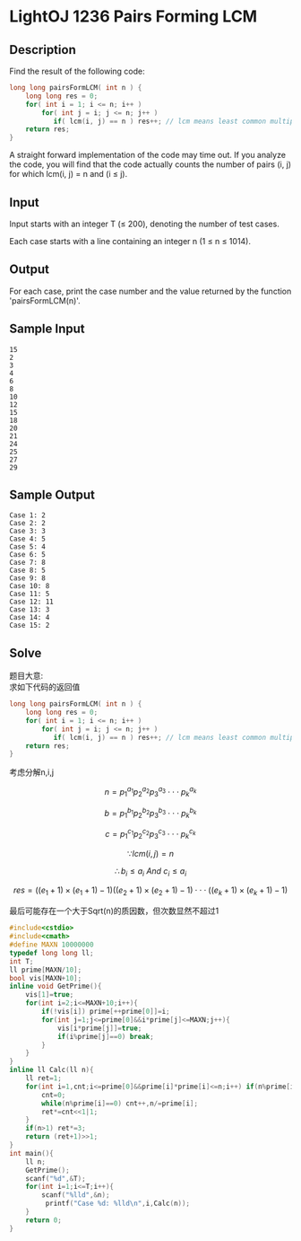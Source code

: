 # LightOJ 1236 Pairs Forming LCM

## Description

Find the result of the following code:

```cpp
long long pairsFormLCM( int n ) {
    long long res = 0;
    for( int i = 1; i <= n; i++ )
        for( int j = i; j <= n; j++ )
           if( lcm(i, j) == n ) res++; // lcm means least common multiple
    return res;
}
```

A straight forward implementation of the code may time out. If you analyze the code, you will find that the code actually counts the number of pairs \(i, j\) for which lcm\(i, j\) = n and \(i ≤ j\).

## Input

Input starts with an integer T \(≤ 200\), denoting the number of test cases.

Each case starts with a line containing an integer n \(1 ≤ n ≤ 1014\).

## Output

For each case, print the case number and the value returned by the function 'pairsFormLCM\(n\)'.

## Sample Input

```
15
2
3
4
6
8
10
12
15
18
20
21
24
25
27
29
```

## Sample Output

```
Case 1: 2
Case 2: 2
Case 3: 3
Case 4: 5
Case 5: 4
Case 6: 5
Case 7: 8
Case 8: 5
Case 9: 8
Case 10: 8
Case 11: 5
Case 12: 11
Case 13: 3
Case 14: 4
Case 15: 2
```

## Solve

题目大意:  
求如下代码的返回值

```cpp
long long pairsFormLCM( int n ) {
    long long res = 0;
    for( int i = 1; i <= n; i++ )
        for( int j = i; j <= n; j++ )
           if( lcm(i, j) == n ) res++; // lcm means least common multiple
    return res;
}
```

考虑分解n,i,j

$$n=p_1^{a_1}p_2^{a_2}p_3^{a_3}\cdot\cdot\cdot p_k^{a_k}$$

$$b=p_1^{b_1}p_2^{b_2}p_3^{b_3}\cdot\cdot\cdot p_k^{b_k}$$

$$c=p_1^{c_1}p_2^{c_2}p_3^{c_3}\cdot\cdot\cdot p_k^{c_k}$$

$$\because lcm(i,j)=n$$

$$\therefore b_i \leqslant a_i \ And\ c_i \leqslant a_i$$

$$res=((e_1+1) \times (e_1+1) -1)((e_2+1) \times (e_2+1)-1)\cdot\cdot\cdot((e_k+1) \times (e_k+1)-1)$$

最后可能存在一个大于Sqrt\(n\)的质因数，但次数显然不超过1

```cpp
#include<cstdio>
#include<cmath>
#define MAXN 10000000
typedef long long ll;
int T;
ll prime[MAXN/10];
bool vis[MAXN+10];
inline void GetPrime(){
    vis[1]=true;
    for(int i=2;i<=MAXN+10;i++){
        if(!vis[i]) prime[++prime[0]]=i;
        for(int j=1;j<=prime[0]&&i*prime[j]<=MAXN;j++){
            vis[i*prime[j]]=true;
            if(i%prime[j]==0) break;
        }
    }
}
inline ll Calc(ll n){
    ll ret=1;
    for(int i=1,cnt;i<=prime[0]&&prime[i]*prime[i]<=n;i++) if(n%prime[i]==0){
        cnt=0;
        while(n%prime[i]==0) cnt++,n/=prime[i];
        ret*=cnt<<1|1;
    }
    if(n>1) ret*=3;
    return (ret+1)>>1;
}
int main(){
    ll n;
    GetPrime();
    scanf("%d",&T);
    for(int i=1;i<=T;i++){
        scanf("%lld",&n);
         printf("Case %d: %lld\n",i,Calc(n));
    }
    return 0;
}
```



